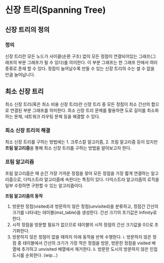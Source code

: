# 신장 트리(Spanning Tree)

## 신장 트리의 정의

### 정의

신장 트리란 모든 노드가 사이클(순환 구조) 없이 모든 정점이 연결되어있는 그래프(그래프의 부분 그래프가 될 수 있다)를 의미한다.
이 부분 그래프는 한 그래프 안에서 여러 종류로 존재 할 수 있다.
정점이 늘어날수록 만들 수 있는 신장 트리의 수는 셀 수 없을 만큼 늘어납니다.

## 최소 신장 트리

최소 신장 트리(혹은 최소 비용 신장 트리)란 신장 트리 중 모든 정점이 최소 간선의 합으로 연결된 부분 그래프를 의미한다.
최소 신장 트리 문제를 활용하면 도로 길이를 최소화 하는 문제, 네트워크 라우팅 문제 등을 해결할 수 있다.

### 최소 신장 트리의 해결

최소 신장 트리를 구하는 방법에는 1. 크루스칼 알고리즘, 2. 프림 알고리즘 등이 있지만 **프림 알고리즘**을 통해 최소 신장 트리를 구하는 방법을 알아보고자 한다.

### 프림 알고리즘

프림 알고리즘은 매 순간 가장 가까운 정점을 찾아 모든 정점을 가장 짧게 연결하는 알고리즘으로, 다익스트라 알고리즘에 속한다는 특징이 있다.
다익스트라 알고리즘의 로직을 일부 수정하면 구현할 수 있는 알고리즘이다.

**프림 알고리즘의 동작**

1. 방문한 정점(visited)과 방문하지 않은 정점(unvisited)을 분류하고, 정점간 간선의 크기를 나타내는 테이블(mst_table)을 생성한다. 간선 크기의 초기값은 Infinity로 한다.
2. 시작 정점을 방문할 필요가 없으므로 테이블의 시작 정점의 간선 크기값을 0으로 초기화한다.
3. 방문하지 않은 정점이 없을 때까지 아래 동작을 반복 수행한다.
   i. 방문하지 않은 정점 중 테이블에서 간선의 크기가 가장 작은 정점을 방문, 방문한 정점을 visited 배열에 추가하고 unvisited 배열에서 제거한다.
   ii. 방문한 도시의 방문하지 않은 인접 도시를 순회한다. (wip...)
